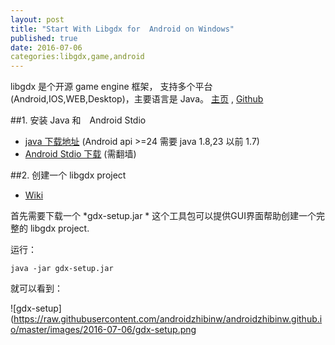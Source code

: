 ```yaml
--- 
layout: post 
title: "Start With Libgdx for  Android on Windows"
published: true
date: 2016-07-06
categories:libgdx,game,android 
---
```


libgdx 是个开源 game engine 框架， 支持多个平台(Android,IOS,WEB,Desktop)，主要语言是 Java。 [主页][libgdx] , [Github][libgdx-github]

##1. 安装 Java 和　Android Stdio

- [java 下载地址][java-download] (Android api >=24 需要 java 1.8,23 以前 1.7)
- [Android Stdio 下载][android-stdio-download] (需翻墙) 

##2. 创建一个 libgdx project 

- [Wiki][create-libgdx-project]

首先需要下载一个 *gdx-setup.jar * 这个工具包可以提供GUI界面帮助创建一个完整的 libgdx project.

运行：

    java -jar gdx-setup.jar 

就可以看到：

![gdx-setup](https://raw.githubusercontent.com/androidzhibinw/androidzhibinw.github.io/master/images/2016-07-06/gdx-setup.png 



[libgdx]:https://libgdx.badlogicgames.com
[libgdx-github]:https://github.com/libgdx/libgdx
[java-download]:http://www.oracle.com/technetwork/java/javase/downloads/index.html
[android-stdio-download]:https://developer.android.com/studio/index.html?gclid=Cj0KEQjwte27BRCM6vjIidHvnKQBEiQAC4MzrZl8T_5ohKht6iz0xGcHfPUMurj7umhbRCObCJUMeyIaAhGV8P8HAQ
[create-libgdx-project]:https://github.com/libgdx/libgdx/wiki/Project-Setup-Gradle
